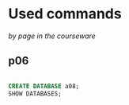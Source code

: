 # Used commands
_by page in the courseware_

## p06

``` sql

CREATE DATABASE a08;
SHOW DATABASES;

```
